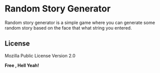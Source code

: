 # Random Story Generator

Random story generator is a simple game where you can generate some random story based on the face that what string you entered.

License
----

Mozilla Public License Version 2.0


**Free , Hell Yeah!**

